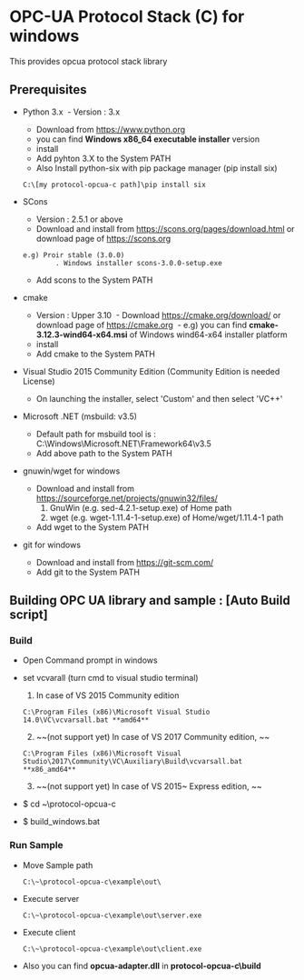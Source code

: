 OPC-UA Protocol Stack (C) for windows
================================

This provides opcua protocol stack library

## Prerequisites ##

- Python 3.x 
  - Version : 3.x 
  - Download from https://www.python.org
  - you can find **Windows x86_64 executable installer** version
  - install
  - Add pyhton 3.X to the System PATH
  - Also Install python-six with pip package manager (pip install six)
  ```shell
  C:\[my protocol-opcua-c path]\pip install six
  ```
  
- SCons
  - Version : 2.5.1 or above
  - Download and install from https://scons.org/pages/download.html or download page of https://scons.org
  ```shell
  e.g) Proir stable (3.0.0)
          . Windows installer scons-3.0.0-setup.exe
  ```
  - Add scons to the System PATH

- cmake
  - Version : Upper 3.10
  - Download https://cmake.org/download/ or download page of https://cmake.org
  - e.g) you can find **cmake-3.12.3-wind64-x64.msi** of Windows wind64-x64 installer platform
  - install
  - Add cmake to the System PATH

- Visual Studio 2015 Community Edition (Community Edition is needed License)
  - On launching the installer, select 'Custom' and then select 'VC++'

- Microsoft .NET (msbuild: v3.5)
  - Default path for msbuild tool is : C:\Windows\Microsoft.NET\Framework64\v3.5
  - Add above path to the System PATH

- gnuwin/wget for windows
  - Download and install from https://sourceforge.net/projects/gnuwin32/files/
    1. GnuWin (e.g. sed-4.2.1-setup.exe) of Home path
    2. wget (e.g. wget-1.11.4-1-setup.exe) of Home/wget/1.11.4-1 path
  - Add wget to the System PATH
  
- git for windows
  - Download and install from https://git-scm.com/
  - Add git to the System PATH


## Building OPC UA library and sample : [Auto Build script] ##

### Build ###
- Open Command prompt in windows

- set vcvarall (turn cmd to visual studio terminal)
  1. In case of VS 2015 Community edition
    ```shell
    C:\Program Files (x86)\Microsoft Visual Studio 14.0\VC\vcvarsall.bat **amd64**
    ```
  2. ~~(not support yet) In case of VS 2017 Community edition, ~~
    ```shell
    C:\Program Files (x86)\Microsoft Visual Studio\2017\Community\VC\Auxiliary\Build\vcvarsall.bat **x86_amd64**
    ```
  3. ~~(not support yet) In case of VS 2015~ Express edition, ~~

- $ cd ~\protocol-opcua-c

- $ build_windows.bat

### Run Sample ###
- Move Sample path
   ```shell
   C:\~\protocol-opcua-c\example\out\
   ```
- Execute server
   ```shell
   C:\~\protocol-opcua-c\example\out\server.exe
   ```
- Execute client
   ```shell
   C:\~\protocol-opcua-c\example\out\client.exe
   ```
- Also you can find **opcua-adapter.dll** in **protocol-opcua-c\build**
